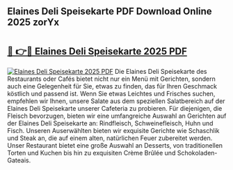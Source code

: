 ## Elaines Deli Speisekarte PDF Download Online 2025 zorYx

# <h2><a href="http://gcb12n3.nevu.top/?p=Elaines+Deli+Speisekarte">🔗 👉🔴 Elaines Deli Speisekarte 2025 PDF</a></h2>

[![Elaines Deli Speisekarte 2025 PDF](https://i.imgur.com/dBaPXMq.png)](http://gcb12n3.nevu.top/?p=Elaines+Deli+Speisekarte)
Die Elaines Deli Speisekarte des Restaurants oder Cafés bietet nicht nur ein Menü mit Gerichten, sondern auch eine Gelegenheit für Sie, etwas zu finden, das für Ihren Geschmack köstlich und passend ist. Wenn Sie etwas Leichtes und Frisches suchen, empfehlen wir Ihnen, unsere Salate aus dem speziellen Salatbereich auf der Elaines Deli Speisekarte unserer Cafeteria zu probieren. Für diejenigen, die Fleisch bevorzugen, bieten wir eine umfangreiche Auswahl an Gerichten auf der Elaines Deli Speisekarte an: Rindfleisch, Schweinefleisch, Huhn und Fisch. Unseren Auserwählten bieten wir exquisite Gerichte wie Schaschlik und Steak an, die auf einem alten, natürlichen Feuer zubereitet werden. Unser Restaurant bietet eine große Auswahl an Desserts, von traditionellen Torten und Kuchen bis hin zu exquisiten Crème Brûlée und Schokoladen-Gateais.
